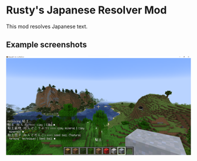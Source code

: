 # Rusty's Japanese Resolver Mod

This mod resolves Japanese text.

## Example screenshots

![alt text](https://github.com/MatRusTy/minecraft-japanese-resolver/blob/1.18/Examples/clay_example_jisho.png)
